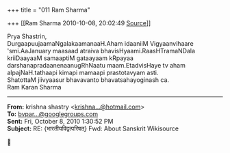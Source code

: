 +++
title = "011 Ram Sharma"

+++
[[Ram Sharma	2010-10-08, 20:02:49 [Source](https://groups.google.com/g/bvparishat/c/fBuQfRoMcKg)]]



Prya Shastrin,  
 DurgaapuujaamaNgalakaamanaaH.Aham idaaniiM Vigyaanvihaare 'smi.AaJanuary maasaad atraiva bhavisHyaami.RaasHTramaNDala kriiDaayaaM samaaptiM gataayaam kRpayaa darshanapradaanenaanugRhNaatu maam.EtadvisHaye tv aham alpajNaH.tathaapi kimapi mamaapi prastotavyam asti.  
 ShatottaM jiivyaasur bhavavanto bhavatsahayoginash ca.  
 Ram Karan Sharma  

  

  

------------------------------------------------------------------------

**From:** krishna shastry \<[krishna...@hotmail.com]()\>  
**To:** [bvpar...@googlegroups.com]()  
**Sent:** Fri, October 8, 2010 1:30:52 PM  
**Subject:** RE: {भारतीयविद्वत्परिषत्} Fwd: About Sanskrit Wikisource  



